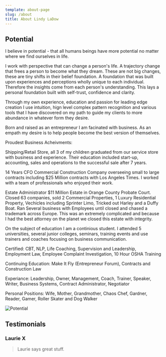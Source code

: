 ```yaml
---
template: about-page
slug: /about
title: About Lindy LaDow
---
```

## Potential

I believe in potential - that all humans beings have more potential no matter where we find ourselves in life. 

I work with perspective that can change a person's life.  A trajectory change that frees a person to become what they dream. These are not big changes, these are tiny shifts in their belief foundation. A foundation that was built upon experiences and perceptions wholly unique to each individual. Therefore the insights come from each person's understanding. This lays a personal foundation built with self-trust, confidence and clarity.

Through my own experience, education and passion for leading edge creation I use intuition, hign level complex pattern recognition and various tools that I have discovered on my path to guide my clients to more abundance in whatever form they desire. 

Born and raised as an entrepreneur I am facinated with business.  As an empath my desire is to help people become the best version of themselves. 

Proudest Business Acheivments: 

Shipping/Retail Store, all 3 of my children graduated from our service store with business and experience. Their education included start-up, accounting, sales and operations to the successful sale after 7 years.

14 Years CFO Commercial Construction Company overseeing small to large contracts including $25 Million contracts with Los Angeles Times. I worked with a team of professionals who enjoyed their work.

Estate Administrator $11 Million Estate in Orange County Probate Court. Closed 63 companies, sold 2 Commercial Properties, 1 Luxury Residential Property, Vechicles including Sprinter Limo, Tricked out Harley and a Duffy Boat. Ran Several business with Employees until closed and chased a trademark across  Europe. This was an extremely complicated and because I had the best attorney on the planet we closed this estate with integrity. 

On the subject of education I am a continious student. I attended 5 universities, several junior colleges, seminars, training events and use trainers and coaches focusing on business communication. 

Certified: CBT, NLP, Life Coaching, Supervision and Leadership, Employment Law, Employee Complaint Investigation, 10 Hour OSHA Training

Continuing Education: Make It Fly (Entrepreneur Forum), Contracts and Construction Law

Experiance: Leadership, Owner, Management, Coach, Trainer, Speaker, Writer, Business Systems, Contract Administrator, Negotiator

Personal Positions: Wife, Mother, Grandmother, Chaos Chef, Gardner, Reader, Gamer, Roller Skater and Dog Walker

![Potential](/assets/20201130_me-donia-sunrise.jpg "Potential")

## Testimonials

### Laurie X

> Laurie says great stuff.